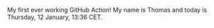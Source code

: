 My first ever working GitHub Action!
My name is Thomas and today is Thursday, 12 January, 13:36 CET. 
